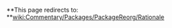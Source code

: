 
**This page redirects to: **[wiki:Commentary/Packages/PackageReorg/Rationale](/trac/ghc/wiki/Commentary/Packages/PackageReorg/Rationale)



